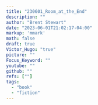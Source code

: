 ```yaml
---
title: "230601_Room_at_the_End"
description: ""
author: "Brent Stewart"
date: "2023-06-01T21:02:17-04:00"
markup: 'mmark'
math: false
draft: true
Victor_Hugo: "true"
picture: ""
Focus_Keyword: ""
youtube: ""
github: ""
refs: [""]
tags:
  - "book"
  - "fiction"
---
```


